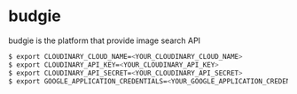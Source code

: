 # budgie
budgie is the platform that provide image search API

```bash
$ export CLOUDINARY_CLOUD_NAME=<YOUR_CLOUDINARY_CLOUD_NAME>
$ export CLOUDINARY_API_KEY=<YOUR_CLOUDINARY_API_KEY>
$ export CLOUDINARY_API_SECRET=<YOUR_CLOUDINARY_API_SECRET>
$ export GOOGLE_APPLICATION_CREDENTIALS=<YOUR_GOOGLE_APPLICATION_CREDENTIALS> 
```